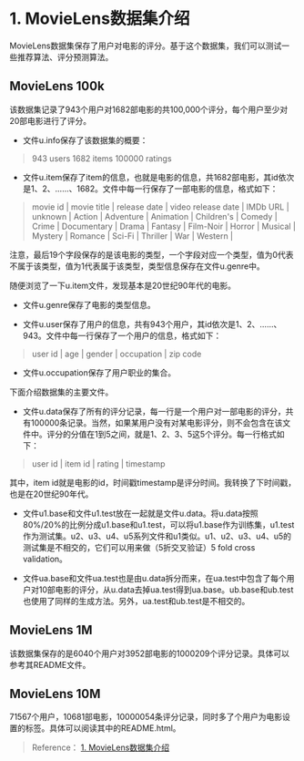 # 1. MovieLens数据集介绍

MovieLens数据集保存了用户对电影的评分。基于这个数据集，我们可以测试一些推荐算法、评分预测算法。

## MovieLens 100k

该数据集记录了943个用户对1682部电影的共100,000个评分，每个用户至少对20部电影进行了评分。

- 文件u.info保存了该数据集的概要：

> 943 users
> 1682 items
> 100000 ratings

- 文件u.item保存了item的信息，也就是电影的信息，共1682部电影，其id依次是1、2、……、1682。文件中每一行保存了一部电影的信息，格式如下：

> movie id | movie title | release date | video release date | IMDb URL | unknown | Action | Adventure | Animation | Children's | Comedy | Crime | Documentary | Drama | Fantasy | Film-Noir | Horror | Musical | Mystery | Romance | Sci-Fi | Thriller | War | Western |

注意，最后19个字段保存的是该电影的类型，一个字段对应一个类型，值为0代表不属于该类型，值为1代表属于该类型，类型信息保存在文件u.genre中。

随便浏览了一下u.item文件，发现基本是20世纪90年代的电影。

- 文件u.genre保存了电影的类型信息。

- 文件u.user保存了用户的信息，共有943个用户，其id依次是1、2、……、943。文件中每一行保存了一个用户的信息，格式如下：

> user id | age | gender | occupation | zip code

- 文件u.occupation保存了用户职业的集合。

下面介绍数据集的主要文件。

- 文件u.data保存了所有的评分记录，每一行是一个用户对一部电影的评分，共有100000条记录。当然，如果某用户没有对某电影评分，则不会包含在该文件中。评分的分值在1到5之间，就是1、2、3、5这5个评分。每一行格式如下：

> user id | item id | rating | timestamp

其中，item id就是电影的id，时间戳timestamp是评分时间。我转换了下时间戳，也是在20世纪90年代。

- 文件u1.base和文件u1.test放在一起就是文件u.data。将u.data按照80%/20%的比例分成u1.base和u1.test，可以将u1.base作为训练集，u1.test作为测试集。u2、u3、u4、u5系列文件和u1类似。u1、u2、u3、u4、u5的测试集是不相交的，它们可以用来做（5折交叉验证）5 fold cross validation。

- 文件ua.base和文件ua.test也是由u.data拆分而来，在ua.test中包含了每个用户对10部电影的评分，从u.data去掉ua.test得到ua.base。ub.base和ub.test也使用了同样的生成方法。另外，ua.test和ub.test是不相交的。

## MovieLens 1M

该数据集保存的是6040个用户对3952部电影的1000209个评分记录。具体可以参考其README文件。

## MovieLens 10M

71567个用户，10681部电影，10000054条评分记录，同时多了个用户为电影设置的标签。具体可以阅读其中的README.html。

> Reference：
> [1. MovieLens数据集介绍](https://www.letiantian.me/2014-11-20-introduce-movielens-dataset/)

